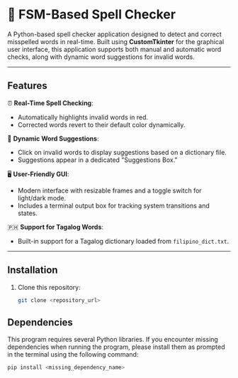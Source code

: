 # 📝 FSM-Based Spell Checker

A Python-based spell checker application designed to detect and correct misspelled words in real-time. Built using **CustomTkinter** for the graphical user interface, this application supports both manual and automatic word checks, along with dynamic word suggestions for invalid words.

---

## Features
⏰ **Real-Time Spell Checking**:
  - Automatically highlights invalid words in red.
  - Corrected words revert to their default color dynamically.

💬 **Dynamic Word Suggestions**:
  - Click on invalid words to display suggestions based on a dictionary file.
  - Suggestions appear in a dedicated "Suggestions Box."

🖥 **User-Friendly GUI**:
  - Modern interface with resizable frames and a toggle switch for light/dark mode.
  - Includes a terminal output box for tracking system transitions and states.

🇵🇭 **Support for Tagalog Words**:
  - Built-in support for a Tagalog dictionary loaded from `filipino_dict.txt`.

---

## Installation
1. Clone this repository:
   ```bash
   git clone <repository_url>

## Dependencies

This program requires several Python libraries. If you encounter missing dependencies when running the program, please install them as prompted in the terminal using the following command:

```bash
pip install <missing_dependency_name>
